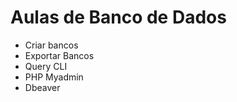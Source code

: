 # Aulas de Banco de Dados
* Criar bancos 
* Exportar Bancos 
* Query CLI 
* PHP Myadmin 
* Dbeaver 
